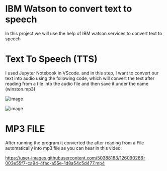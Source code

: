 # IBM Watson to convert text to speech 

In this project we will use the help of IBM watson services to convert text to speech 

# Text To Speech (TTS)

I used Jupyter Notebook in VScode. and in this step, I want to convert our text into audio using the following code, which will convert the text after reading from a file into the audio file and then save it under the name (winston.mp3) 

![image](https://user-images.githubusercontent.com/50388183/126089106-6145ba95-fb3d-40a5-b222-6657a56cd27f.png)

![image](https://user-images.githubusercontent.com/50388183/126090585-c905d7a8-52b1-4afd-a820-785560e731a9.png)

# MP3 FILE

After running the program it converted the after reading from a File automatically into mp3 file as you can hear in this video:

https://user-images.githubusercontent.com/50388183/126090266-003e55f7-ca94-4fac-a55e-1d8a54c5d477.mp4
